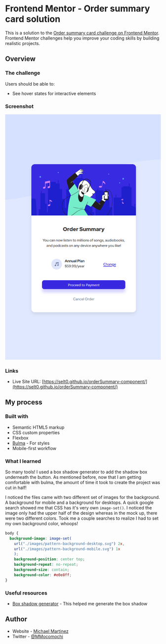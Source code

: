 # Frontend Mentor - Order summary card solution

This is a solution to the [Order summary card challenge on Frontend Mentor](https://www.frontendmentor.io/challenges/order-summary-component-QlPmajDUj). Frontend Mentor challenges help you improve your coding skills by building realistic projects.

## Overview

### The challenge

Users should be able to:

- See hover states for interactive elements

### Screenshot

![](./images/Screenshot%202022-06-04%20170422.png)

### Links

- Live Site URL: [https://selt0.github.io/orderSummary-component/](https://selt0.github.io/orderSummary-component/)

## My process

### Built with

- Semantic HTML5 markup
- CSS custom properties
- Flexbox
- [Bulma](https://bulma.io/) - For styles
- Mobile-first workflow

### What I learned

So many tools! I used a box shadow generator to add the shadow box underneath the button. As mentioned before, now that I am getting comfortable with bulma, the amount of time it took to create the project was cut in half!

I noticed the files came with two different set of images for the background. A background for mobile and a background for desktops. A quick google search showed me that CSS has it's very own <code>image-set()</code>.
I noticed the image only had the upper half of the design whereas in the mock up, there were two different colors. Took me a couple searches to realize I had to set my own background color, whoops!

```css
body {
  background-image: image-set(
    url("./images/pattern-background-desktop.svg") 2x,
    url("./images/pattern-background-mobile.svg") 1x
    );
    background-position: center top;
    background-repeat: no-repeat;
    background-size: contain;
    background-color: #e0e8ff;
}
```

### Useful resources

- [Box shadow generator](https://html-css-js.com/css/generator/box-shadow/) - This helped me generate the box shadow

## Author

- Website - [Michael Martinez](https://michael-martinez.netlify.app/)
- Twitter - [@MMocomochi](https://www.twitter.com/MMocomochi)
